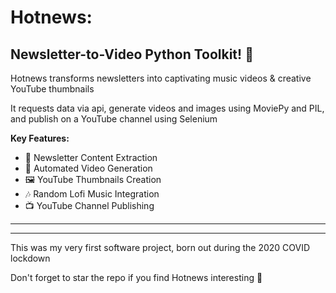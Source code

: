 # Hotnews: 
## Newsletter-to-Video Python Toolkit! 🚀

Hotnews transforms newsletters into captivating music videos & creative YouTube thumbnails

It requests data via api, generate videos and images using MoviePy and PIL, and publish on a YouTube channel using Selenium

**Key Features:**
- 📰 Newsletter Content Extraction
- 🎥 Automated Video Generation
- 🖼️ YouTube Thumbnails Creation
- 🎶 Random Lofi Music Integration
- 📺 YouTube Channel Publishing


---
---

This was my very first software project, born out during the 2020 COVID lockdown

Don't forget to star the repo if you find Hotnews interesting 🌟